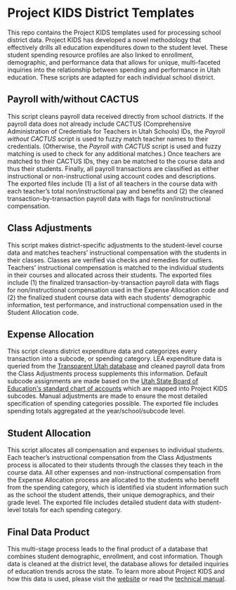# Project KIDS District Templates
This repo contains the Project KIDS templates used for processing school district data. Project KIDS has developed a novel methodology that effectively drills all education expenditures down to the student level. These student spending resource profiles are also linked to enrollment, demographic, and performance data that allows for unique, multi-faceted inquiries into the relationship between spending and performance in Utah education. These scripts are adapted for each individual school district.

## Payroll with/without CACTUS
This script cleans payroll data received directly from school districts. If the payroll data does not already include CACTUS (Comprehensive Administration of Credentials for Teachers in Utah Schools) IDs, the *Payroll without CACTUS* script is used to fuzzy match teacher names to their credentials. (Otherwise, the *Payroll with CACTUS* script is used and fuzzy matching is used to check for any additional matches.) Once teachers are matched to their CACTUS IDs, they can be matched to the course data and thus their students. Finally, all payroll transactions are classified as either instructional or non-instructional using account codes and descriptions. The exported files include (1) a list of all teachers in the course data with each teacher’s total non/instructional pay and benefits and (2) the cleaned transaction-by-transaction payroll data with flags for non/instructional compensation.

## Class Adjustments
This script makes district-specific adjustments to the student-level course data and matches teachers’ instructional compensation with the students in their classes. Classes are verified via checks and remedies for outliers. Teachers’ instructional compensation is matched to the individual students in their courses and allocated across their students. The exported files include (1) the finalized transaction-by-transaction payroll data with flags for non/instructional compensation used in the Expense Allocation code and (2) the finalized student course data with each students’ demographic information, test performance, and instructional compensation used in the Student Allocation code.

## Expense Allocation
This script cleans district expenditure data and categorizes every transaction into a subcode, or spending category. LEA expenditure data is queried from the [Transparent Utah database](https://transparent.utah.gov/) and cleaned payroll data from the Class Adjustments process supplements this information. Default subcode assignments are made based on the [Utah State Board of Education's standard chart of accounts](https://www.schools.utah.gov/financialoperations/reporting?mid=2159&tid=3) which are mapped into Project KIDS subcodes. Manual adjustments are made to ensure the most detailed specification of spending categories possible. The exported file includes spending totals aggregated at the year/school/subcode level.

## Student Allocation
This script allocates all compensation and expenses to individual students. Each teacher’s instructional compensation from the Class Adjustments process is allocated to their students through the classes they teach in the course data. All other expenses and non-instructional compensation from the Expense Allocation process are allocated to the students who benefit from the spending category, which is identified via student information such as the school the student attends, their unique demographics, and their grade level. The exported file includes detailed student data with student-level totals for each spending category.

## Final Data Product
This multi-stage process leads to the final product of a database that combines student demographic, enrollment, and cost information. Though data is cleaned at the district level, the database allows for detailed inquiries of education trends across the state. To learn more about Project KIDS and how this data is used, please visit the [website](https://auditor.utah.gov/kids/) or read the [technical manual](https://auditor.utah.gov/wp-content/uploads/sites/6/2022/03/Project-KIDS-Technical-Manual-V3.pdf).
